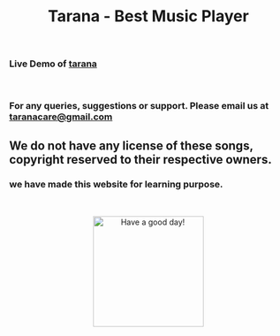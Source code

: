 <h1 align="center"> Tarana - Best Music Player </h1>

<br>

### Live Demo of [tarana](https://www.singlebucks.live/tarana)

<br/>

### For any queries, suggestions or support. Please email us at [taranacare@gmail.com](mailto:taranacare@gmail.com)

## We do not have any license of these songs, copyright reserved to their respective owners.

### we have made this website for learning purpose.

<br>
<p align="center">
<a href="https://github.com/Nihal-Priyadarshi"><img alt="Have a good day!" src="https://media.giphy.com/media/WQOFQXuVEZ90MtDdsx/giphy.gif" width="200px"></a>
</p>
